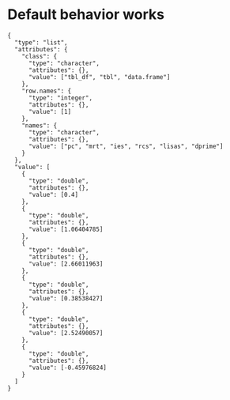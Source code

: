 # Default behavior works

    {
      "type": "list",
      "attributes": {
        "class": {
          "type": "character",
          "attributes": {},
          "value": ["tbl_df", "tbl", "data.frame"]
        },
        "row.names": {
          "type": "integer",
          "attributes": {},
          "value": [1]
        },
        "names": {
          "type": "character",
          "attributes": {},
          "value": ["pc", "mrt", "ies", "rcs", "lisas", "dprime"]
        }
      },
      "value": [
        {
          "type": "double",
          "attributes": {},
          "value": [0.4]
        },
        {
          "type": "double",
          "attributes": {},
          "value": [1.06404785]
        },
        {
          "type": "double",
          "attributes": {},
          "value": [2.66011963]
        },
        {
          "type": "double",
          "attributes": {},
          "value": [0.38538427]
        },
        {
          "type": "double",
          "attributes": {},
          "value": [2.52490057]
        },
        {
          "type": "double",
          "attributes": {},
          "value": [-0.45976824]
        }
      ]
    }

